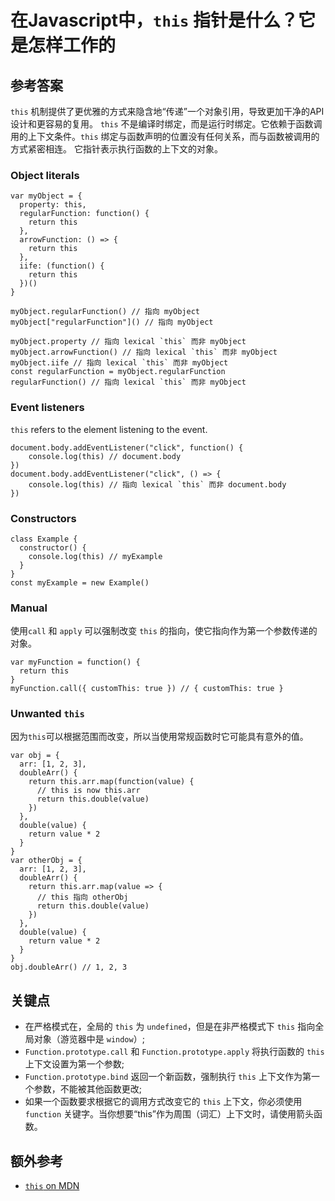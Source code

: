 # 在Javascript中，`this` 指针是什么？它是怎样工作的

## 参考答案

`this` 机制提供了更优雅的方式来隐含地“传递”一个对象引用，导致更加干净的API设计和更容易的复用。
`this` 不是编译时绑定，而是运行时绑定。它依赖于函数调用的上下文条件。`this` 绑定与函数声明的位置没有任何关系，而与函数被调用的方式紧密相连。
它指针表示执行函数的上下文的对象。

### Object literals

```es6
var myObject = {
  property: this,
  regularFunction: function() {
    return this
  },
  arrowFunction: () => {
    return this
  },
  iife: (function() {
    return this
  })()
}

myObject.regularFunction() // 指向 myObject
myObject["regularFunction"]() // 指向 myObject

myObject.property // 指向 lexical `this` 而非 myObject
myObject.arrowFunction() // 指向 lexical `this` 而非 myObject
myObject.iife // 指向 lexical `this` 而非 myObject
const regularFunction = myObject.regularFunction
regularFunction() // 指向 lexical `this` 而非 myObject
```

### Event listeners

`this` refers to the element listening to the event.

```es6
document.body.addEventListener("click", function() {
    console.log(this) // document.body
})
document.body.addEventListener("click", () => {
    console.log(this) // 指向 lexical `this` 而非 document.body
})
```

### Constructors

```es6
class Example {
  constructor() {
    console.log(this) // myExample
  }
}
const myExample = new Example()
```

### Manual

使用`call` 和 `apply` 可以强制改变 `this` 的指向，使它指向作为第一个参数传递的对象。

```es6
var myFunction = function() {
  return this
}
myFunction.call({ customThis: true }) // { customThis: true }
```

### Unwanted `this`

因为`this`可以根据范围而改变，所以当使用常规函数时它可能具有意外的值。

```es6
var obj = {
  arr: [1, 2, 3],
  doubleArr() {
    return this.arr.map(function(value) {
      // this is now this.arr
      return this.double(value)
    })
  },
  double(value) {
    return value * 2
  }
}
var otherObj = {
  arr: [1, 2, 3],
  doubleArr() {
    return this.arr.map(value => {
      // this 指向 otherObj
      return this.double(value)
    })
  },
  double(value) {
    return value * 2
  }
}
obj.doubleArr() // 1, 2, 3
```

## 关键点

* 在严格模式在，全局的 `this` 为 `undefined`，但是在非严格模式下 `this` 指向全局对象（游览器中是 `window`）;
* `Function.prototype.call` 和 `Function.prototype.apply` 将执行函数的 `this` 上下文设置为第一个参数;
* `Function.prototype.bind` 返回一个新函数，强制执行 `this` 上下文作为第一个参数，不能被其他函数更改;
* 如果一个函数要求根据它的调用方式改变它的 `this` 上下文，你必须使用 `function` 关键字。当你想要“this”作为周围（词汇）上下文时，请使用箭头函数。

## 额外参考

* [`this` on MDN](https://developer.mozilla.org/en-US/docs/Web/JavaScript/Reference/Operators/this)

<!-- tags: (javascript) -->

<!-- expertise: (2) -->

